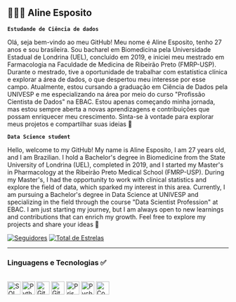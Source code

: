 ## 👩🏻‍💻 Aline Esposito 
**`Estudande de Ciência de dados`** 


Olá, seja bem-vindo ao meu GitHub!
Meu nome é Aline Esposito, tenho 27 anos e sou brasileira. Sou bacharel em Biomedicina pela Universidade Estadual de Londrina (UEL), concluído em 2019, e iniciei meu mestrado em Farmacologia na Faculdade de Medicina de Ribeirão Preto (FMRP-USP).
Durante o mestrado, tive a oportunidade de trabalhar com estatística clínica e explorar a área de dados, o que despertou meu interesse por esse campo. Atualmente, estou cursando a graduação em Ciência de Dados pela UNIVESP e me especializando na área por meio do curso "Profissão Cientista de Dados" na EBAC.
Estou apenas começando minha jornada, mas estou sempre aberta a novas aprendizagens e contribuições que possam enriquecer meu crescimento. Sinta-se à vontade para explorar meus projetos e compartilhar suas ideias 👋

**`Data Science student`** 

Hello, welcome to my GitHub!
My name is Aline Esposito, I am 27 years old, and I am Brazilian. I hold a Bachelor's degree in Biomedicine from the State University of Londrina (UEL), completed in 2019, and I started my Master's in Pharmacology at the Ribeirão Preto Medical School (FMRP-USP).
During my Master's, I had the opportunity to work with clinical statistics and explore the field of data, which sparked my interest in this area. Currently, I am pursuing a Bachelor's degree in Data Science at UNIVESP and specializing in the field through the course "Data Scientist Profession" at EBAC.
I am just starting my journey, but I am always open to new learnings and contributions that can enrich my growth. Feel free to explore my projects and share your ideas 👋

 <p align="left">
      <a href="https://github.com/Aline-Esposito?tab=followers">
         <img alt="Seguidores" 
         title="Siga-me no Github" 
         src="https://custom-icon-badges.demolab.com/github/followers/Aline-Esposito?color=236ad3&labelColor=1155ba&style=for-the-badge&logo=person-add&label=Seguidores&logoColor=white"/></a>
      <a href="https://github.com/Aline-Esposito?tab=repositories&sort=stargazers">
         <img alt="Total de Estrelas" 
         title="Total de entrelas GitHub" 
         src="https://custom-icon-badges.demolab.com/github/stars/Aline-Esposito?color=55960c&style=for-the-badge&labelColor=488207&logo=star&label=Estrelas"/></a>
   </p>

---
### Linguagens e Tecnologias ✅
<br/>
 <img 
  align="left"
  alt="SQL"
  title="SQL"
  width="30px"
  style="padding-rigt: 1px;"
src="https://cdn.jsdelivr.net/gh/devicons/devicon@latest/icons/azuresqldatabase/azuresqldatabase-original.svg" />
<img 
  align="left"
  alt="Python"
  title="Python"
  width="30px"
  style="padding-rigt: 1px;"
src="https://cdn.jsdelivr.net/gh/devicons/devicon@latest/icons/python/python-original.svg" />
<img 
  alt="GitHub"
  title="GitHub"
  width="30px"
  style="padding-rigt: 1px;"
src="https://cdn.jsdelivr.net/gh/devicons/devicon@latest/icons/github/github-original.svg" />
<img 
  alt="Git"
  title="Git"
  width="30px"
  style="padding-rigt: 1px;"
src="https://cdn.jsdelivr.net/gh/devicons/devicon@latest/icons/git/git-original.svg" />
<img 
  alt="Prisma"
  title="Prisma"
  width="30px"
  style="padding-rigt: 1px;"
src="https://cdn.jsdelivr.net/gh/devicons/devicon@latest/icons/prisma/prisma-original.svg" />
 <img 
  alt="Pycharm"
  title="Pycharm"
  width="30px"
  style="padding-rigt: 1px;"
 src="https://cdn.jsdelivr.net/gh/devicons/devicon@latest/icons/pycharm/pycharm-original.svg" />
<img 
  alt="Code"
  title="Code"
  width="30px"
  style="padding-rigt: 1px;"
src="https://cdn.jsdelivr.net/gh/devicons/devicon@latest/icons/vscode/vscode-original.svg" />


